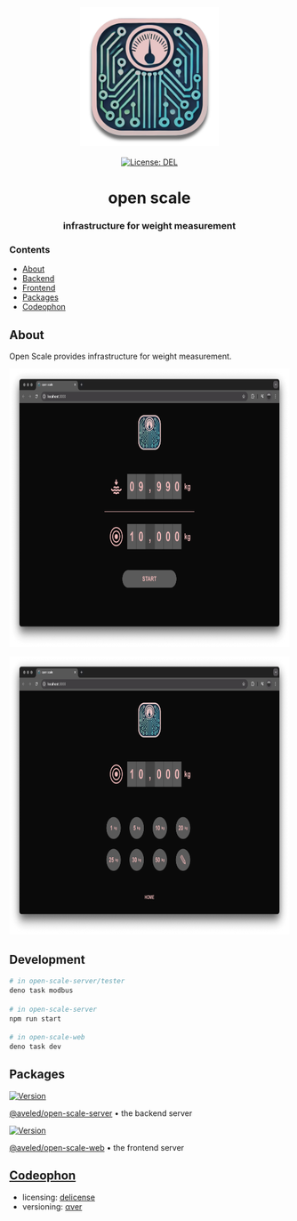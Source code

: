 <p align="center">
    <a target="_blank" href="https://aveled.com">
        <img src="https://raw.githubusercontent.com/aveled/open-scale/refs/heads/main/assets/identity/open-scale.png" height="250px">
    </a>
    <br />
    <br />
    <a target="_blank" href="https://github.com/aveled/open-scale/blob/main/LICENSE">
        <img src="https://img.shields.io/badge/license-DEL-blue.svg?colorB=1380C3&style=for-the-badge" alt="License: DEL">
    </a>
</p>



<h1 align="center">
    open scale
</h1>


<h3 align="center">
    infrastructure for weight measurement
</h3>



### Contents

+ [About](#about)
+ [Backend](#backend)
+ [Frontend](#frontend)
+ [Packages](#packages)
+ [Codeophon](#codeophon)



## About

Open Scale provides infrastructure for weight measurement.

<p align="center">
    <img src="https://raw.githubusercontent.com/aveled/open-scale/refs/heads/main/assets/images/ss-1.png" height="500px">
</p>

<p align="center">
    <img src="https://raw.githubusercontent.com/aveled/open-scale/refs/heads/main/assets/images/ss-2.png" height="500px">
</p>


## Development

``` bash
# in open-scale-server/tester
deno task modbus

# in open-scale-server
npm run start

# in open-scale-web
deno task dev
```


## Packages

<a target="_blank" href="https://www.npmjs.com/package/@aveled/open-scale-server">
    <img src="https://img.shields.io/npm/v/@aveled/open-scale-server.svg?logo=npm&colorB=1380C3&style=for-the-badge" alt="Version">
</a>

[@aveled/open-scale-server][open-scale-server] • the backend server

[open-scale-server]: https://github.com/aveled/open-scale/tree/main/packages/open-scale-server


<a target="_blank" href="https://www.npmjs.com/package/@aveled/open-scale-web">
    <img src="https://img.shields.io/npm/v/@aveled/open-scale-web.svg?logo=npm&colorB=1380C3&style=for-the-badge" alt="Version">
</a>

[@aveled/open-scale-web][open-scale-web] • the frontend server

[open-scale-web]: https://github.com/aveled/open-scale/tree/main/packages/open-scale-server



## [Codeophon](https://github.com/ly3xqhl8g9/codeophon)

+ licensing: [delicense](https://github.com/ly3xqhl8g9/delicense)
+ versioning: [αver](https://github.com/ly3xqhl8g9/alpha-versioning)
